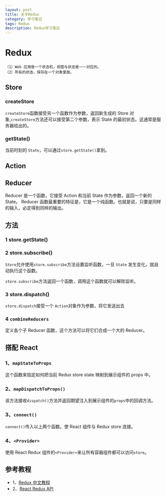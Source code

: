 ```yaml
---
layout: post
title: 关于Redux
category: 学习笔记
tags: Redux
description: Redux学习笔记
---
```


# Redux

```
（1）Web 应用是一个状态机，视图与状态是一一对应的。
（2）所有的状态，保存在一个对象里面。
```

## Store

### createStore

`createStore`函数接受另一个函数作为参数，返回新生成的 Store 对象,`createStore`方法还可以接受第二个参数，表示 State 的最初状态。这通常是服务器给出的。

### getState()

当前时刻的 `State`，可以通过`store.getState()`拿到。

## Action

## Reducer

Reducer 是一个函数，它接受 Action 和当前 State 作为参数，返回一个新的 State。
Reducer 函数最重要的特征是，它是一个纯函数。也就是说，只要是同样的输入，必定得到同样的输出。

## 方法

### 1 store.getState()

### 2 store.subscribe()

`Store`允许使用`store.subscribe`方法设置监听函数，一旦 `State` 发生变化，就自动执行这个函数。

`store.subscribe`方法返回一个函数，调用这个函数就可以解除监听。

### 3 store.dispatch()

`store.dispatch`接受一个 `Action`对象作为参数，将它发送出去

### 4 `combineReducers`

定义各个子 Reducer 函数，这个方法可以将它们合成一个大的 Reducer。

## 搭配 React

### 1、`mapStateToProps`

这个函数来指定如何把当前 Redux store state 映射到展示组件的 props 中。

### 2、`mapDispatchToProps()`

该方法接收`dispatch()`方法并返回期望注入到展示组件的`props`中的回调方法。

### 3、`connect()`

`connect()`传入以上两个函数。使 React 组件与 Redux store 连接。

### 4、`<Provider>`

使用 React Redux 组件的`<Provider>`来让所有容器组件都可以访问`store`。

## 参考教程

- 1、[Redux 中文教程](http://www.redux.org.cn/)
- 2、[React Redux API](https://github.com/reactjs/react-redux/blob/master/docs/api.md)
